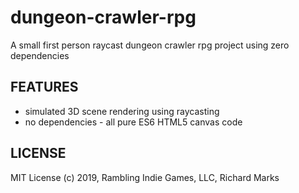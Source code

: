 # dungeon-crawler-rpg
A small first person raycast dungeon crawler rpg project using zero dependencies

## FEATURES
+ simulated 3D scene rendering using raycasting
+ no dependencies - all pure ES6 HTML5 canvas code

## LICENSE
MIT License (c) 2019, Rambling Indie Games, LLC, Richard Marks
